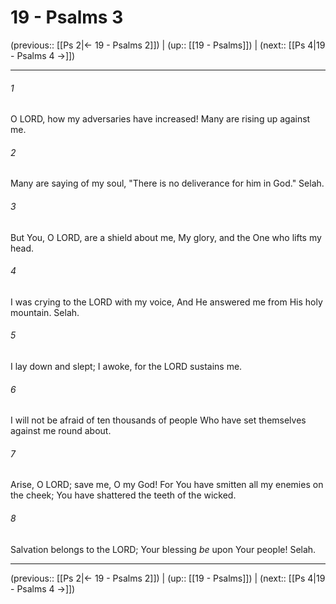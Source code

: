# 19 - Psalms 3

(previous:: [[Ps 2|← 19 - Psalms 2]]) | (up:: [[19 - Psalms]]) | (next:: [[Ps 4|19 - Psalms 4 →]])

***


###### 1 
O LORD, how my adversaries have increased! Many are rising up against me. 

###### 2 
Many are saying of my soul, "There is no deliverance for him in God." Selah. 

###### 3 
But You, O LORD, are a shield about me, My glory, and the One who lifts my head. 

###### 4 
I was crying to the LORD with my voice, And He answered me from His holy mountain. Selah. 

###### 5 
I lay down and slept; I awoke, for the LORD sustains me. 

###### 6 
I will not be afraid of ten thousands of people Who have set themselves against me round about. 

###### 7 
Arise, O LORD; save me, O my God! For You have smitten all my enemies on the cheek; You have shattered the teeth of the wicked. 

###### 8 
Salvation belongs to the LORD; Your blessing _be_ upon Your people! Selah.

***

(previous:: [[Ps 2|← 19 - Psalms 2]]) | (up:: [[19 - Psalms]]) | (next:: [[Ps 4|19 - Psalms 4 →]])
